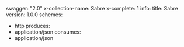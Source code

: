 swagger: "2.0"
x-collection-name: Sabre
x-complete: 1
info:
  title: Sabre
  version: 1.0.0
schemes:
- http
produces:
- application/json
consumes:
- application/json